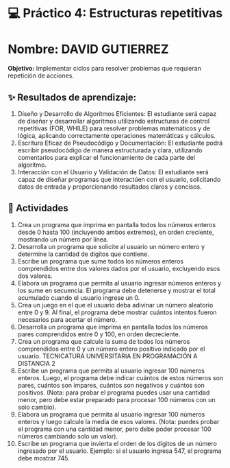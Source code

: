 # 💻 Práctico 4: Estructuras repetitivas
# **Nombre:** DAVID GUTIERREZ  
**Objetivo:**
Implementar ciclos para resolver problemas que requieran repetición de
acciones. 

## ✨ Resultados de aprendizaje:  
1. Diseño y Desarrollo de Algoritmos Eficientes: El estudiante será capaz de diseñar y
desarrollar algoritmos utilizando estructuras de control repetitivas (FOR, WHILE) para
resolver problemas matemáticos y de lógica, aplicando
correctamente operaciones matemáticas y cálculos.
2. Escritura Eficaz de Pseudocódigo y Documentación: El estudiante podrá escribir
pseudocódigo de manera estructurada y clara, utilizando comentarios para explicar el
funcionamiento de cada parte del algoritmo.
3. Interacción con el Usuario y Validación de Datos: El estudiante será capaz de
diseñar programas que interactúen con el usuario, solicitando datos de entrada y
proporcionando resultados claros y concisos. 

## 📂 Actividades
1) Crea un programa que imprima en pantalla todos los números enteros desde 0 hasta 100
(incluyendo ambos extremos), en orden creciente, mostrando un número por línea.
2) Desarrolla un programa que solicite al usuario un número entero y determine la cantidad de
dígitos que contiene.
3) Escribe un programa que sume todos los números enteros comprendidos entre dos valores
dados por el usuario, excluyendo esos dos valores.
4) Elabora un programa que permita al usuario ingresar números enteros y los sume en
secuencia. El programa debe detenerse y mostrar el total acumulado cuando el usuario ingrese
un 0.
5) Crea un juego en el que el usuario deba adivinar un número aleatorio entre 0 y 9. Al final, el
programa debe mostrar cuántos intentos fueron necesarios para acertar el número.
6) Desarrolla un programa que imprima en pantalla todos los números pares comprendidos
entre 0 y 100, en orden decreciente.
7) Crea un programa que calcule la suma de todos los números comprendidos entre 0 y un
número entero positivo indicado por el usuario.
TECNICATURA UNIVERSITARIA
EN PROGRAMACIÓN
A DISTANCIA
2
8) Escribe un programa que permita al usuario ingresar 100 números enteros. Luego, el
programa debe indicar cuántos de estos números son pares, cuántos son impares, cuántos son
negativos y cuántos son positivos. (Nota: para probar el programa puedes usar una cantidad
menor, pero debe estar preparado para procesar 100 números con un solo cambio).
9) Elabora un programa que permita al usuario ingresar 100 números enteros y luego calcule la
media de esos valores. (Nota: puedes probar el programa con una cantidad menor, pero debe
poder procesar 100 números cambiando solo un valor).
10) Escribe un programa que invierta el orden de los dígitos de un número ingresado por el
usuario. Ejemplo: si el usuario ingresa 547, el programa debe mostrar 745.